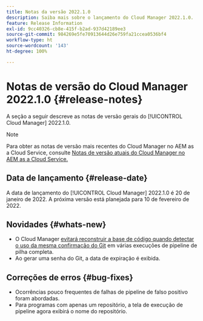 ```yaml
---
title: Notas da versão 2022.1.0
description: Saiba mais sobre o lançamento do Cloud Manager 2022.1.0.
feature: Release Information
exl-id: 9cc40326-cb8e-415f-b2ad-937d42189ee3
source-git-commit: 984269e5fe70913644d26e759fa21ccea0536bf4
workflow-type: ht
source-wordcount: '143'
ht-degree: 100%

---
```


# Notas de versão do Cloud Manager 2022.1.0 {#release-notes}

A seção a seguir descreve as notas de versão gerais do [!UICONTROL Cloud Manager] 2022.1.0.

>[!NOTE]
>
>Para obter as notas de versão mais recentes do Cloud Manager no AEM as a Cloud Service, consulte [Notas de versão atuais do Cloud Manager no AEM as a Cloud Service.](https://experienceleague.adobe.com/pt-br/docs/experience-manager-cloud-service/content/release-notes/cloud-manager/current)

## Data de lançamento {#release-date}

A data de lançamento do [!UICONTROL Cloud Manager] 2022.1.0 é 20 de janeiro de 2022. A próxima versão está planejada para 10 de fevereiro de 2022.

## Novidades {#whats-new}

* O Cloud Manager [evitará reconstruir a base de código quando detectar o uso da mesma confirmação do Git](/help/getting-started/project-setup.md#build-artifact-reuse) em várias execuções de pipeline de pilha completa.
* Ao gerar uma senha do Git, a data de expiração é exibida.

## Correções de erros {#bug-fixes}

* Ocorrências pouco frequentes de falhas de pipeline de falso positivo foram abordadas.
* Para programas com apenas um repositório, a tela de execução de pipeline agora exibirá o nome do repositório.
